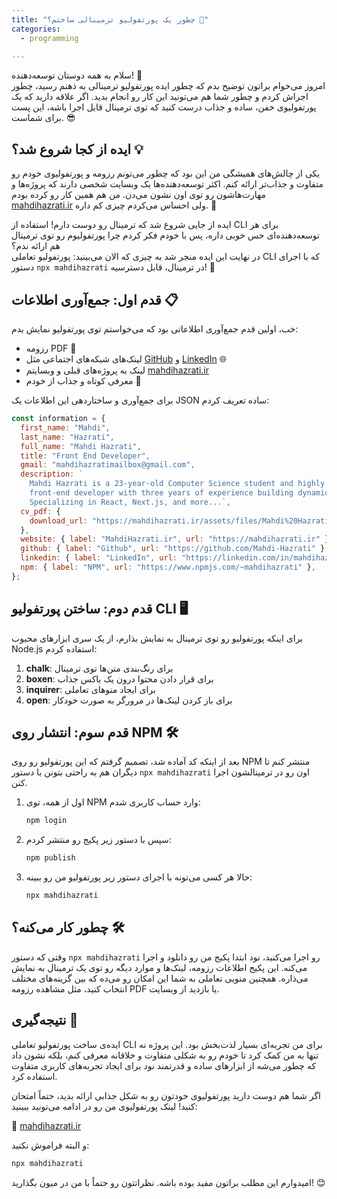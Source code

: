 ```yaml
---
title: "چطور یک پورتفولیو ترمینالی ساختم؟ 🚀"
categories:
  - programming

---
```


سلام به همه دوستان توسعه‌دهنده! 👋  
امروز می‌خوام براتون توضیح بدم که چطور ایده پورتفولیو ترمینالی به ذهنم رسید، چطور اجراش کردم و چطور شما هم می‌تونید این کار رو انجام بدید. اگر علاقه دارید که یک پورتفولیوی خفن، ساده و جذاب درست کنید که توی ترمینال قابل اجرا باشه، این پست برای شماست. 😎

## ایده از کجا شروع شد؟ 💡

یکی از چالش‌های همیشگی من این بود که چطور می‌تونم رزومه و پورتفولیوی خودم رو متفاوت و جذاب‌تر ارائه کنم. اکثر توسعه‌دهنده‌ها یک وبسایت شخصی دارند که پروژه‌ها و مهارت‌هاشون رو توی اون نشون می‌دن. من هم همین کار رو کرده بودم [mahdihazrati.ir](https://mahdihazrati.ir) ولی احساس می‌کردم چیزی کم داره. 🧐

ایده از جایی شروع شد که ترمینال رو دوست دارم! استفاده از CLI برای هر توسعه‌دهنده‌ای حس خوبی داره، پس با خودم فکر کردم چرا پورتفولیوم رو توی ترمینال هم ارائه ندم؟  
در نهایت این ایده منجر شد به چیزی که الان می‌بینید: پورتفولیو تعاملی CLI که با اجرای دستور `npx mahdihazrati` در ترمینال، قابل دسترسیه! 🎉

## قدم اول: جمع‌آوری اطلاعات 📋

خب، اولین قدم جمع‌آوری اطلاعاتی بود که می‌خواستم توی پورتفولیو نمایش بدم:  
- رزومه PDF 📝  
- لینک‌های شبکه‌های اجتماعی مثل [GitHub](https://github.com/Mahdi-Hazrati) و [LinkedIn](https://linkedin.com/in/mahdihazratidev) 🌐  
- لینک به پروژه‌های قبلی و وبسایتم [mahdihazrati.ir](https://mahdihazrati.ir)  
- معرفی کوتاه و جذاب از خودم 💬

برای جمع‌آوری و ساختاردهی این اطلاعات یک JSON ساده تعریف کردم:

```js
const information = {
  first_name: "Mahdi",
  last_name: "Hazrati",
  full_name: "Mahdi Hazrati",
  title: "Front End Developer",
  gmail: "mahdihazratimailbox@gmail.com",
  description: `
    Mahdi Hazrati is a 23-year-old Computer Science student and highly skilled
    front-end developer with three years of experience building dynamic and user-friendly web applications.
    Specializing in React, Next.js, and more...`,
  cv_pdf: {
    download_url: "https://mahdihazrati.ir/assets/files/Mahdi%20Hazrati%20Portfolio%20-%20v3.0.2%20-encrypted.pdf",
  },
  website: { label: "MahdiHazrati.ir", url: "https://mahdihazrati.ir" },
  github: { label: "Github", url: "https://github.com/Mahdi-Hazrati" },
  linkedin: { label: "LinkedIn", url: "https://linkedin.com/in/mahdihazratidev" },
  npm: { label: "NPM", url: "https://www.npmjs.com/~mahdihazrati" },
};
```

## قدم دوم: ساختن پورتفولیو CLI 🖥️

برای اینکه پورتفولیو رو توی ترمینال به نمایش بذارم، از یک سری ابزارهای محبوب Node.js استفاده کردم:

1. **chalk**: برای رنگ‌بندی متن‌ها توی ترمینال  
2. **boxen**: برای قرار دادن محتوا درون یک باکس جذاب  
3. **inquirer**: برای ایجاد منوهای تعاملی  
4. **open**: برای باز کردن لینک‌ها در مرورگر به صورت خودکار


## قدم سوم: انتشار روی NPM 🛠️

بعد از اینکه کد آماده شد، تصمیم گرفتم که این پورتفولیو رو روی NPM منتشر کنم تا دیگران هم به راحتی بتونن با دستور `npx mahdihazrati` اون رو در ترمینالشون اجرا کنن.

1. اول از همه، توی NPM وارد حساب کاربری شدم:
   ```bash
   npm login
   ```

2. سپس با دستور زیر پکیج رو منتشر کردم:
   ```bash
   npm publish
   ```

3. حالا هر کسی می‌تونه با اجرای دستور زیر پورتفولیو من رو ببینه:
   ```bash
   npx mahdihazrati
   ```

## چطور کار می‌کنه؟ 🛠️

وقتی که دستور `npx mahdihazrati` رو اجرا می‌کنید، نود ابتدا پکیج من رو دانلود و اجرا می‌کنه. این پکیج اطلاعات رزومه، لینک‌ها و موارد دیگه رو توی یک ترمینال به نمایش می‌ذاره. همچنین منویی تعاملی به شما این امکان رو می‌ده که بین گزینه‌های مختلف انتخاب کنید، مثل مشاهده رزومه PDF یا بازدید از وبسایت.

## نتیجه‌گیری 🏁

ایده‌ی ساخت پورتفولیو تعاملی CLI برای من تجربه‌ای بسیار لذت‌بخش بود. این پروژه نه تنها به من کمک کرد تا خودم رو به شکلی متفاوت و خلاقانه معرفی کنم، بلکه نشون داد که چطور می‌شه از ابزارهای ساده و قدرتمند نود برای ایجاد تجربه‌های کاربری متفاوت استفاده کرد.

اگر شما هم دوست دارید پورتفولیوی خودتون رو به شکل جذابی ارائه بدید، حتماً امتحان کنید! لینک پورتفولیوی من رو در ادامه می‌تونید ببینید:

🔗 [mahdihazrati.ir](https://mahdihazrati.ir)

و البته فراموش نکنید:

```bash
npx mahdihazrati
```

امیدوارم این مطلب براتون مفید بوده باشه. نظراتتون رو حتماً با من در میون بگذارید! 😊